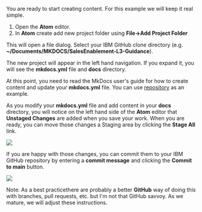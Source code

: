You are ready to start creating content.  For this example we will keep it real simple.

1. Open the **Atom** editor.
2. In **Atom** create add new project folder using **File->Add Project Folder**

This will open a file dialog.  Select your IBM GitHub clone directory (e.g. **~/Documents/MKDOCS/SalesEnablement-L3-Guidance**).

The new project will appear in the left hand navigation.  If you expand it, you will see the **mkdocs.yml** file and **docs** directory.

At this point, you need to read the MkDocs user's guide for how to create content and update your **mkdocs.yml** file.  You can use <a href="https://github.com/IBM/SalesEnablement-L3-Guidance" target="_blank">repository</a> as an example.

As you modify your **mkdocs.yml** file and add content in your **docs** directory, you will notice on the left hand side of the **Atom** editor that **Unstaged Changes** are added when you save your work.  When you are ready, you can move those changes a Staging area by clicking the **Stage All** link.

![](_attachments/atomStageAll)

If you are happy with those changes, you can commit them to your IBM GitHub repository by entering a **commit message** and clicking the **Commit to main** button.

![](_attachments/commitToMain)

Note: As a best practicethere are probably a better **GitHub** way of doing this with branches, pull requests, etc. but I'm not that GitHub savvoy.  As we mature, we will adjust these instructions.

